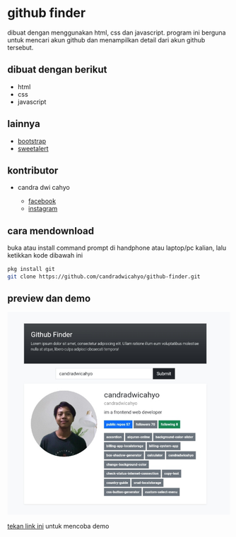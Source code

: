 # github finder

dibuat dengan menggunakan html, css dan javascript. program ini berguna untuk mencari akun github dan menampilkan detail dari akun github tersebut.

## dibuat dengan berikut

* html
* css
* javascript

## lainnya

* [bootstrap](https://getbootstrap.com)
* [sweetalert](https://sweetalert2.github.io)

## kontributor

* candra dwi cahyo

  * [facebook](https://facebook.com/candradwicahyo18)
  * [instagram](https://instagram.com/candradwicahyo18)

## cara mendownload

buka atau install command prompt di handphone atau laptop/pc kalian, lalu ketikkan kode dibawah ini

```bash 
pkg install git 
git clone https://github.com/candradwicahyo/github-finder.git
```

## preview dan demo 

![preview](https://github.com/candradwicahyo/github-finder/blob/master/image.jpg)

[tekan link ini](https://candradwicahyo.github.io/github-finder) untuk mencoba demo 
